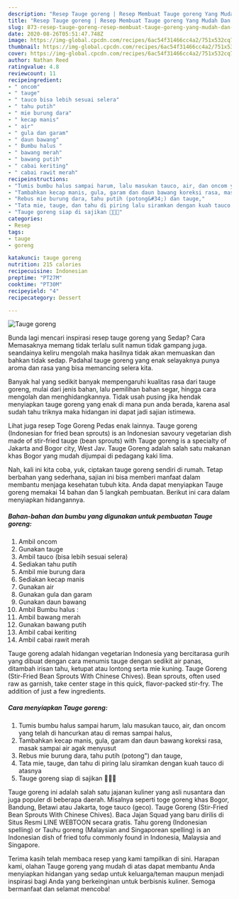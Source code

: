 ```yaml
---
description: "Resep Tauge goreng | Resep Membuat Tauge goreng Yang Mudah Dan Praktis"
title: "Resep Tauge goreng | Resep Membuat Tauge goreng Yang Mudah Dan Praktis"
slug: 873-resep-tauge-goreng-resep-membuat-tauge-goreng-yang-mudah-dan-praktis
date: 2020-08-26T05:51:47.748Z
image: https://img-global.cpcdn.com/recipes/6ac54f31466cc4a2/751x532cq70/tauge-goreng-foto-resep-utama.jpg
thumbnail: https://img-global.cpcdn.com/recipes/6ac54f31466cc4a2/751x532cq70/tauge-goreng-foto-resep-utama.jpg
cover: https://img-global.cpcdn.com/recipes/6ac54f31466cc4a2/751x532cq70/tauge-goreng-foto-resep-utama.jpg
author: Nathan Reed
ratingvalue: 4.8
reviewcount: 11
recipeingredient:
- " oncom"
- " tauge"
- " tauco bisa lebih sesuai selera"
- " tahu putih"
- " mie burung dara"
- " kecap manis"
- " air"
- " gula dan garam"
- " daun bawang"
- " Bumbu halus "
- " bawang merah"
- " bawang putih"
- " cabai keriting"
- " cabai rawit merah"
recipeinstructions:
- "Tumis bumbu halus sampai harum, lalu masukan tauco, air, dan oncom yang telah di hancurkan atau di remas sampai halus,"
- "Tambahkan kecap manis, gula, garam dan daun bawang koreksi rasa, masak sampai air agak menyusut"
- "Rebus mie burung dara, tahu putih (potong&#34;) dan tauge,"
- "Tata mie, tauge, dan tahu di piring lalu siramkan dengan kuah tauco di atasnya"
- "Tauge goreng siap di sajikan 🤗👩‍🍳"
categories:
- Resep
tags:
- tauge
- goreng

katakunci: tauge goreng 
nutrition: 215 calories
recipecuisine: Indonesian
preptime: "PT27M"
cooktime: "PT30M"
recipeyield: "4"
recipecategory: Dessert

---
```



![Tauge goreng](https://img-global.cpcdn.com/recipes/6ac54f31466cc4a2/751x532cq70/tauge-goreng-foto-resep-utama.jpg)

Bunda lagi mencari inspirasi resep tauge goreng yang Sedap? Cara Memasaknya memang tidak terlalu sulit namun tidak gampang juga. seandainya keliru mengolah maka hasilnya tidak akan memuaskan dan bahkan tidak sedap. Padahal tauge goreng yang enak selayaknya punya aroma dan rasa yang bisa memancing selera kita.

Banyak hal yang sedikit banyak mempengaruhi kualitas rasa dari tauge goreng, mulai dari jenis bahan, lalu pemilihan bahan segar, hingga cara mengolah dan menghidangkannya. Tidak usah pusing jika hendak menyiapkan tauge goreng yang enak di mana pun anda berada, karena asal sudah tahu triknya maka hidangan ini dapat jadi sajian istimewa.

Lihat juga resep Toge Goreng Pedas enak lainnya. Tauge goreng (Indonesian for fried bean sprouts) is an Indonesian savoury vegetarian dish made of stir-fried tauge (bean sprouts) with Tauge goreng is a specialty of Jakarta and Bogor city, West Jav. Tauge Goreng adalah salah satu makanan khas Bogor yang mudah dijumpai di pedagang kaki lima.


Nah, kali ini kita coba, yuk, ciptakan tauge goreng sendiri di rumah. Tetap berbahan yang sederhana, sajian ini bisa memberi manfaat dalam membantu menjaga kesehatan tubuh kita. Anda dapat menyiapkan Tauge goreng memakai 14 bahan dan 5 langkah pembuatan. Berikut ini cara dalam menyiapkan hidangannya.

<!--inarticleads1-->

##### Bahan-bahan dan bumbu yang digunakan untuk pembuatan Tauge goreng:

1. Ambil  oncom
1. Gunakan  tauge
1. Ambil  tauco (bisa lebih sesuai selera)
1. Sediakan  tahu putih
1. Ambil  mie burung dara
1. Sediakan  kecap manis
1. Gunakan  air
1. Gunakan  gula dan garam
1. Gunakan  daun bawang
1. Ambil  Bumbu halus :
1. Ambil  bawang merah
1. Gunakan  bawang putih
1. Ambil  cabai keriting
1. Ambil  cabai rawit merah


Tauge goreng adalah hidangan vegetarian Indonesia yang bercitarasa gurih yang dibuat dengan cara menumis tauge dengan sedikit air panas, ditambah irisan tahu, ketupat atau lontong serta mie kuning. Tauge Goreng (Stir-Fried Bean Sprouts With Chinese Chives). Bean sprouts, often used raw as garnish, take center stage in this quick, flavor-packed stir-fry. The addition of just a few ingredients. 

<!--inarticleads2-->

##### Cara menyiapkan Tauge goreng:

1. Tumis bumbu halus sampai harum, lalu masukan tauco, air, dan oncom yang telah di hancurkan atau di remas sampai halus,
1. Tambahkan kecap manis, gula, garam dan daun bawang koreksi rasa, masak sampai air agak menyusut
1. Rebus mie burung dara, tahu putih (potong&#34;) dan tauge,
1. Tata mie, tauge, dan tahu di piring lalu siramkan dengan kuah tauco di atasnya
1. Tauge goreng siap di sajikan 🤗👩‍🍳


Tauge goreng ini adalah salah satu jajanan kuliner yang asli nusantara dan juga populer di beberapa daerah. Misalnya seperti toge goreng khas Bogor, Bandung, Betawi atau Jakarta, toge tauco (geco). Tauge Goreng (Stir-Fried Bean Sprouts With Chinese Chives). Baca Jajan Squad yang baru dirilis di Situs Resmi LINE WEBTOON secara gratis. Tahu goreng (Indonesian spelling) or Tauhu goreng (Malaysian and Singaporean spelling) is an Indonesian dish of fried tofu commonly found in Indonesia, Malaysia and Singapore. 

Terima kasih telah membaca resep yang kami tampilkan di sini. Harapan kami, olahan Tauge goreng yang mudah di atas dapat membantu Anda menyiapkan hidangan yang sedap untuk keluarga/teman maupun menjadi inspirasi bagi Anda yang berkeinginan untuk berbisnis kuliner. Semoga bermanfaat dan selamat mencoba!
